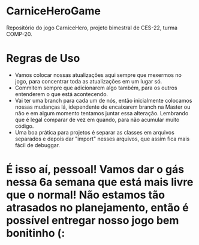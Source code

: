 # CarniceHeroGame
Repositório do jogo CarniceHero, projeto bimestral de CES-22, turma COMP-20.

# Regras de Uso
- Vamos colocar nossas atualizações aqui sempre que mexermos no jogo, para concentrar toda as atualizações em um lugar só.
- Commitem sempre que adicionarem algo também, para os outros entenderem o que está acontecendo.
- Vai ter uma branch para cada um de nós, então inicialmente colocamos nossas mudanças lá, idependente de encaixarem branch na Master ou não e em algum momento tentamos juntar essa alteração. Lembrando que é legal comparar de vez em quando, para não acumular muito código.
- Uma boa prática para projetos é separar as classes em arquivos separados e depois dar "import" nesses arquivos, que assim fica mais fácil de debuggar.

# É isso aí, pessoal! Vamos dar o gás nessa 6a semana que está mais livre que o normal! Não estamos tão atrasados no planejamento, então é possível entregar nosso jogo bem bonitinho (:
